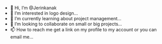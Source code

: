 - 👋 Hi, I’m @Jerinkanak
- 👀 I’m interested in logo design...
- 🌱 I’m currently learning about project management...
- 💞️ I’m looking to collaborate on small or big projects...
- 📫 How to reach me get a link on my profile to my account or you can email me...

<!---
Jerinkanak/Jerinkanak is a ✨ special ✨ repository because its `README.md` (this file) appears on your GitHub profile.
You can click the Preview link to take a look at your changes.
--->
